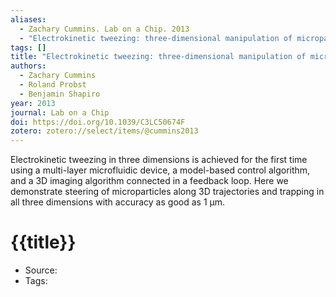 ```yaml
---
aliases:
  - Zachary Cummins. Lab on a Chip. 2013
  - "Electrokinetic tweezing: three-dimensional manipulation of microparticles by real-time imaging and flow control"
tags: []
title: "Electrokinetic tweezing: three-dimensional manipulation of microparticles by real-time imaging and flow control"
authors:
  - Zachary Cummins
  - Roland Probst
  - Benjamin Shapiro
year: 2013
journal: Lab on a Chip
doi: https://doi.org/10.1039/C3LC50674F
zotero: zotero://select/items/@cummins2013
---
```

<!-- START_ABSTRACT -->
Electrokinetic tweezing in three dimensions is achieved for the first time using a multi-layer microfluidic device, a model-based control algorithm, and a 3D imaging algorithm connected in a feedback loop. Here we demonstrate steering of microparticles along 3D trajectories and trapping in all three dimensions with accuracy as good as 1 μm.
<!-- END_ABSTRACT -->

<!-- START_TEMPLATE -->
# {{title}}

- Source:
- Tags: 
<!-- END_TEMPLATE -->